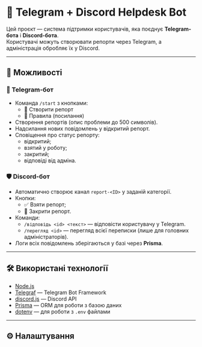 # 🤖 Telegram + Discord Helpdesk Bot

Цей проєкт — система підтримки користувачів, яка поєднує **Telegram-бота** і **Discord-бота**.  
Користувачі можуть створювати репорти через Telegram, а адміністрація обробляє їх у Discord.  

---

## 📌 Можливості
### 👤 Telegram-бот
- Команда `/start` з кнопками:
  - 📝 Створити репорт
  - 📖 Правила (посилання)
- Створення репортів (опис проблеми до 500 символів).
- Надсилання нових повідомлень у відкритий репорт.
- Сповіщення про статус репорту:
  - відкритий;
  - взятий у роботу;
  - закритий;
  - відповіді від адміна.

### 🛡️ Discord-бот
- Автоматично створює канал `report-<ID>` у заданій категорії.
- Кнопки:
  - ✅ Взяти репорт;
  - 🛑 Закрити репорт.
- Команди:
  - `/відповідь <id> <текст>` — відповісти користувачу у Telegram.
  - `/перегляд <id>` — перегляд всієї переписки (лише для головних адміністраторів).
- Логи всіх повідомлень зберігаються у базі через **Prisma**.

---

## 🛠️ Використані технології
- [Node.js](https://nodejs.org/)
- [Telegraf](https://telegraf.js.org/) — Telegram Bot Framework
- [discord.js](https://discord.js.org/) — Discord API
- [Prisma](https://www.prisma.io/) — ORM для роботи з базою даних
- [dotenv](https://www.npmjs.com/package/dotenv) — для роботи з `.env` файлами

---

## ⚙️ Налаштування

